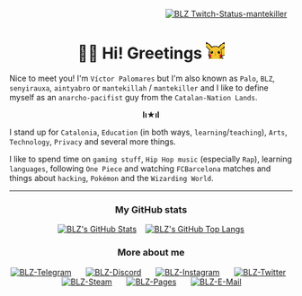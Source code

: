 <p align="right"><a href="https://twitch.tv/mantekiller" target="_blank"><img alt="BLZ Twitch-Status-mantekiller" src="https://img.shields.io/twitch/status/mantekiller?label=mantekiller&labelColor=161b22&logo=Twitch&logoColor=9146ff&color=6340a5&style=flat-square" width="123" style="padding-right:10px;"/></a></p>
<h1 align="center"><b>👋🏼 Hi! Greetings </b><img src="./img/pikachu_wave.gif" width="33"/></h1>

Nice to meet you! I'm `Víctor Palomares` but I'm also known as `Palo`, `BLZ`, `senyirauxa`, `aintyabro` or `mantekillah` / `mantekiller` and I like to define myself as an `anarcho-pacifist` guy from the `Catalan-Nation Lands`.

<p align="center"><b>lı★ıl</b></p>
  
I stand up for `Catalonia`, `Education` (in both ways, `learning`/`teaching`), `Arts`, `Technology`, `Privacy` and several more things.

I like to spend time on `gaming stuff`, `Hip Hop music` (especially `Rap`), learning `languages`, following `One Piece` and watching `FCBarcelona` matches and things about `hacking`, `Pokémon` and the `Wizarding World`.

<div align="center">

---

<h3>My GitHub stats</h3>

[![BLZ's GitHub Stats](https://github-readme-stats.vercel.app/api?username=mantekillah&hide=prs,contribs&hide_border=false&show_icons=true&icon_color=5edf2b&bg_color=161b22&text_color=5edf2b&border_color=00ff00&cache_seconds=1800&title_color=3fb950&hide_title=true&disable_animations=boolean)](https://github.com/mantekillah#)
&nbsp;&nbsp;
[![BLZ's GitHub Top Langs](https://github-readme-stats.vercel.app/api/top-langs/?username=mantekillah&layout=compact&hide_border=false&langs_count=10&text_color=5edf2b&bg_color=161b22&border_color=00ff00&hide_title=true&disable_animations=boolean)](https://github.com/mantekillah#)
<h3>More about me</h3>

<a href="https://t.me/palo_senyirauxa" target="_blank"><img alt="BLZ-Telegram" src="https://img.shields.io/static/v1?label=&message=palo_senyirauxa&logo=Telegram&logoColor=26a5e4&color=161b22&style=flat-square" width="200" style="padding-right:10px;"/></a>
&nbsp;&nbsp;
<a href="https://github.com/mantekillah" target="_blank"><img alt="BLZ-Discord" src="https://img.shields.io/static/v1?label=&message=mantekillah%239946&logo=Discord&logoColor=5865f2&color=161b22&style=flat-square" width="200" style="padding-right:10px;"/></a>
&nbsp;&nbsp;
<a href="https://instagram.com/blz.reborn" target="_blank"><img alt="BLZ-Instagram" src="https://img.shields.io/static/v1?label=&message=blz.reborn&logo=Instagram&logoColor=d90479&color=161b22&style=flat-square" width="200" style="padding-right:10px;"/></a>
&nbsp;&nbsp;
<a href="https://twitter.com/intent/follow?original_referer=https%3A%2F%2Fgithub.com%2Fmantekillah&screen_name=aintyabro" target="_blank"><img alt="BLZ-Twitter" src="https://img.shields.io/static/v1?label=&message=aintyabro&logo=Twitter&logoColor=1a8cd8&color=161b22&style=flat-square" width="200" style="padding-right:10px;"/></a>
&nbsp;&nbsp;
<a href="https://steamcommunity.com/id/mantekillah" target="_blank"><img alt="BLZ-Steam" src="https://img.shields.io/static/v1?label=&message=mantekillah&labelColor=161b22&logo=Steam&logoColor=ffffff&color=161b22&style=flat-square" width="200" style="padding-right:10px;"/></a>
&nbsp;&nbsp;
<a href="https://mantekillah.github.io/palo" target="_blank"><img alt="BLZ-Pages" src="https://img.shields.io/static/v1?label=&message=mantekillah.github.io/palo&color=161b22&style=flat-square" width="200" style="padding-right:10px;"/></a>
&nbsp;&nbsp;
<a href="https://github.com/mantekillah" target="_blank"><img alt="BLZ-E-Mail" src="https://img.shields.io/static/v1?label=&message=victor.palomares%5B%40%5Dpm.me&logo=ProtonMail&logoColor=8b89cc&color=161b22&style=for-the-badge" width="200" style="padding-right:10px;"/></a>

</div>
